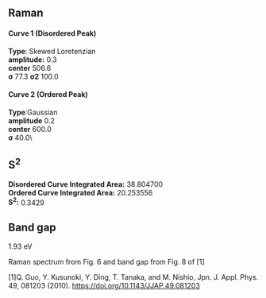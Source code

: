 ## Raman

#### Curve 1 (Disordered Peak)
**Type**: Skewed Loretenzian\
**amplitude:** 0.3\
**center** 506.6\
**σ** 77.3
**σ2** 100.0


#### Curve 2 (Ordered Peak)
**Type**:Gaussian\
**amplitude** 0.2\
**center** 600.0\
**σ** 40.0\


## S<sup>2</sup>
**Disordered Curve Integrated Area:** 38.804700\
**Ordered Curve Integrated Area:** 20.253556\
**S<sup>2</sup>:** 0.3429


## Band gap
1.93 eV


Raman spectrum from Fig. 6 and band gap from Fig. 8 of [1]


[1]Q. Guo, Y. Kusunoki, Y. Ding, T. Tanaka, and M. Nishio, Jpn. J. Appl. Phys. 49, 081203 (2010).
https://doi.org/10.1143/JJAP.49.081203
